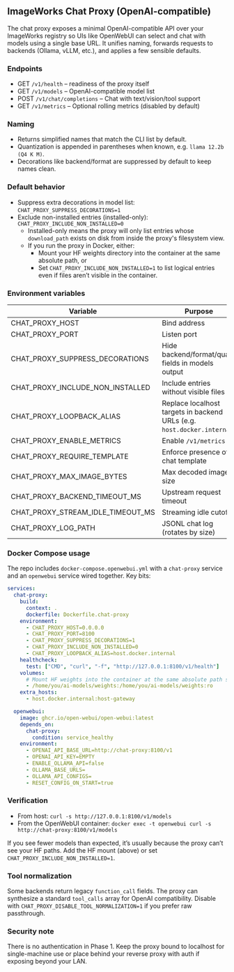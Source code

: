 ## ImageWorks Chat Proxy (OpenAI-compatible)

The chat proxy exposes a minimal OpenAI-compatible API over your ImageWorks registry so UIs like OpenWebUI can select and chat with models using a single base URL. It unifies naming, forwards requests to backends (Ollama, vLLM, etc.), and applies a few sensible defaults.

### Endpoints
- GET `/v1/health` – readiness of the proxy itself
- GET `/v1/models` – OpenAI-compatible model list
- POST `/v1/chat/completions` – Chat with text/vision/tool support
- GET `/v1/metrics` – Optional rolling metrics (disabled by default)

### Naming
- Returns simplified names that match the CLI list by default.
- Quantization is appended in parentheses when known, e.g. `llama 12.2b (Q4 K M)`.
- Decorations like backend/format are suppressed by default to keep names clean.

### Default behavior
- Suppress extra decorations in model list: `CHAT_PROXY_SUPPRESS_DECORATIONS=1`
- Exclude non-installed entries (installed-only): `CHAT_PROXY_INCLUDE_NON_INSTALLED=0`
  - Installed-only means the proxy will only list entries whose `download_path` exists on disk from inside the proxy's filesystem view.
  - If you run the proxy in Docker, either:
    - Mount your HF weights directory into the container at the same absolute path, or
    - Set `CHAT_PROXY_INCLUDE_NON_INSTALLED=1` to list logical entries even if files aren’t visible in the container.

### Environment variables
| Variable | Purpose | Default |
|---------|---------|---------|
| CHAT_PROXY_HOST | Bind address | 127.0.0.1 |
| CHAT_PROXY_PORT | Listen port | 8100 |
| CHAT_PROXY_SUPPRESS_DECORATIONS | Hide backend/format/quant fields in models output | 1 |
| CHAT_PROXY_INCLUDE_NON_INSTALLED | Include entries without visible files | 0 |
| CHAT_PROXY_LOOPBACK_ALIAS | Replace localhost targets in backend URLs (e.g. `host.docker.internal`) | *(unset)* |
| CHAT_PROXY_ENABLE_METRICS | Enable `/v1/metrics` | 0 |
| CHAT_PROXY_REQUIRE_TEMPLATE | Enforce presence of chat template | 1 |
| CHAT_PROXY_MAX_IMAGE_BYTES | Max decoded image size | 6000000 |
| CHAT_PROXY_BACKEND_TIMEOUT_MS | Upstream request timeout | 120000 |
| CHAT_PROXY_STREAM_IDLE_TIMEOUT_MS | Streaming idle cutoff | 60000 |
| CHAT_PROXY_LOG_PATH | JSONL chat log (rotates by size) | logs/chat_proxy.jsonl |

### Docker Compose usage

The repo includes `docker-compose.openwebui.yml` with a `chat-proxy` service and an `openwebui` service wired together. Key bits:

```yaml
services:
  chat-proxy:
    build:
      context: .
      dockerfile: Dockerfile.chat-proxy
    environment:
      - CHAT_PROXY_HOST=0.0.0.0
      - CHAT_PROXY_PORT=8100
      - CHAT_PROXY_SUPPRESS_DECORATIONS=1
      - CHAT_PROXY_INCLUDE_NON_INSTALLED=0
      - CHAT_PROXY_LOOPBACK_ALIAS=host.docker.internal
    healthcheck:
      test: ["CMD", "curl", "-f", "http://127.0.0.1:8100/v1/health"]
    volumes:
      # Mount HF weights into the container at the same absolute path so installed-only checks pass
      - /home/you/ai-models/weights:/home/you/ai-models/weights:ro
    extra_hosts:
      - host.docker.internal:host-gateway

  openwebui:
    image: ghcr.io/open-webui/open-webui:latest
    depends_on:
      chat-proxy:
        condition: service_healthy
    environment:
      - OPENAI_API_BASE_URL=http://chat-proxy:8100/v1
      - OPENAI_API_KEY=EMPTY
      - ENABLE_OLLAMA_API=false
      - OLLAMA_BASE_URLS=
      - OLLAMA_API_CONFIGS=
      - RESET_CONFIG_ON_START=true
```

### Verification
- From host: `curl -s http://127.0.0.1:8100/v1/models`
- From the OpenWebUI container: `docker exec -t openwebui curl -s http://chat-proxy:8100/v1/models`

If you see fewer models than expected, it’s usually because the proxy can’t see your HF paths. Add the HF mount (above) or set `CHAT_PROXY_INCLUDE_NON_INSTALLED=1`.

### Tool normalization
Some backends return legacy `function_call` fields. The proxy can synthesize a standard `tool_calls` array for OpenAI compatibility. Disable with `CHAT_PROXY_DISABLE_TOOL_NORMALIZATION=1` if you prefer raw passthrough.

### Security note
There is no authentication in Phase 1. Keep the proxy bound to localhost for single-machine use or place behind your reverse proxy with auth if exposing beyond your LAN.
